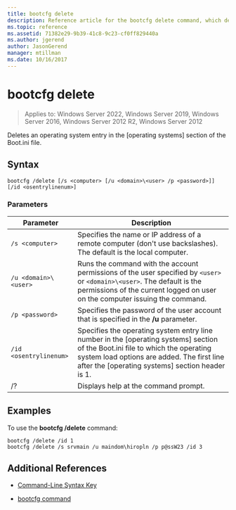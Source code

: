 ```yaml
---
title: bootcfg delete
description: Reference article for the bootcfg delete command, which deletes an operating system entry in the operating systems section of the Boot.ini file.
ms.topic: reference
ms.assetid: 71382e29-9b39-41c8-9c23-cf0ff829440a
ms.author: jgerend
author: JasonGerend
manager: mtillman
ms.date: 10/16/2017
---
```

# bootcfg delete

>Applies to: Windows Server 2022, Windows Server 2019, Windows Server 2016, Windows Server 2012 R2, Windows Server 2012

Deletes an operating system entry in the [operating systems] section of the Boot.ini file.

## Syntax

```
bootcfg /delete [/s <computer> [/u <domain>\<user> /p <password>]] [/id <osentrylinenum>]
```

### Parameters

| Parameter | Description |
| --------- | ----------- |
| `/s <computer>` | Specifies the name or IP address of a remote computer (don't use backslashes). The default is the local computer. |
| `/u <domain>\<user>`  | Runs the command with the account permissions of the user specified by `<user>` or `<domain>\<user>`. The default is the permissions of the current logged on user on the computer issuing the command. |
| `/p <password>` | Specifies the password of the user account that is specified in the **/u** parameter. |
| `/id <osentrylinenum>` | Specifies the operating system entry line number in the [operating systems] section of the Boot.ini file to which the operating system load options are added. The first line after the [operating systems] section header is 1. |
| /? | Displays help at the command prompt. |

## Examples

To use the **bootcfg /delete** command:

```
bootcfg /delete /id 1
bootcfg /delete /s srvmain /u maindom\hiropln /p p@ssW23 /id 3
```

## Additional References

- [Command-Line Syntax Key](command-line-syntax-key.md)

- [bootcfg command](bootcfg.md)

